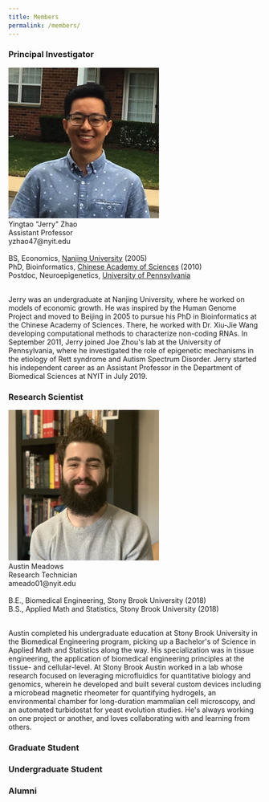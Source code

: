 ```yaml
---
title: Members
permalink: /members/
---
```



<h3>Principal Investigator</h3>

<img width="300" src="/img/Jerry01_400.png" data-action="zoom">
 <br>
Yingtao "Jerry" Zhao<br>
Assistant Professor<br>
yzhao47@nyit.edu<br>
  <br>
  BS, Economics, <a href="https://www.nju.edu.cn/EN/">Nanjing University</a> (2005)<br>
  PhD, Bioinformatics, <a href="http://english.genetics.cas.cn/">Chinese Academy of Sciences</a> (2010)<br>
  Postdoc, Neuroepigenetics, <a href="https://home.www.upenn.edu/">University of Pennsylvania</a><br>
 <br>


Jerry was an undergraduate at Nanjing University, where he worked on models of economic growth. He was inspired by the Human Genome Project and moved to Beijing in 2005 to pursue his PhD in Bioinformatics at the Chinese Academy of Sciences. There, he worked with Dr. Xiu-Jie Wang developing computational methods to characterize non-coding RNAs. In September 2011, Jerry joined Joe Zhou's lab at the University of Pennsylvania, where he investigated the role of epigenetic mechanisms in the etiology of Rett syndrome and Autism Spectrum Disorder. Jerry started his independent career as an Assistant Professor in the Department of Biomedical Sciences at NYIT in July 2019. 



 <h3>Research Scientist</h3>
 <img width="300" src="/img/Austin.png" data-action="zoom">
 <br>
Austin Meadows<br>
Research Technician<br>
ameado01@nyit.edu<br>
  <br>
  B.E., Biomedical Engineering, Stony Brook University (2018)<br>
  B.S., Applied Math and Statistics, Stony Brook University (2018)<br>
 <br>

Austin completed his undergraduate education at Stony Brook University in the Biomedical Engineering program, picking up a Bachelor's of Science in Applied Math and Statistics along the way. His specialization was in tissue engineering, the application of biomedical engineering principles at the tissue- and cellular-level. At Stony Brook Austin worked in a lab whose research focused on leveraging microfluidics for quantitative biology and genomics, wherein he developed and built several custom devices including a microbead magnetic rheometer for quantifying hydrogels, an environmental chamber for long-duration mammalian cell microscopy, and an automated turbidostat for yeast evolution studies. He's always working on one project or another, and loves collaborating with and learning from others.



 
 <h3>Graduate Student </h3>
 
 
 <h3>Undergraduate Student </h3>
 
 
 <h3>Alumni</h3>
 

